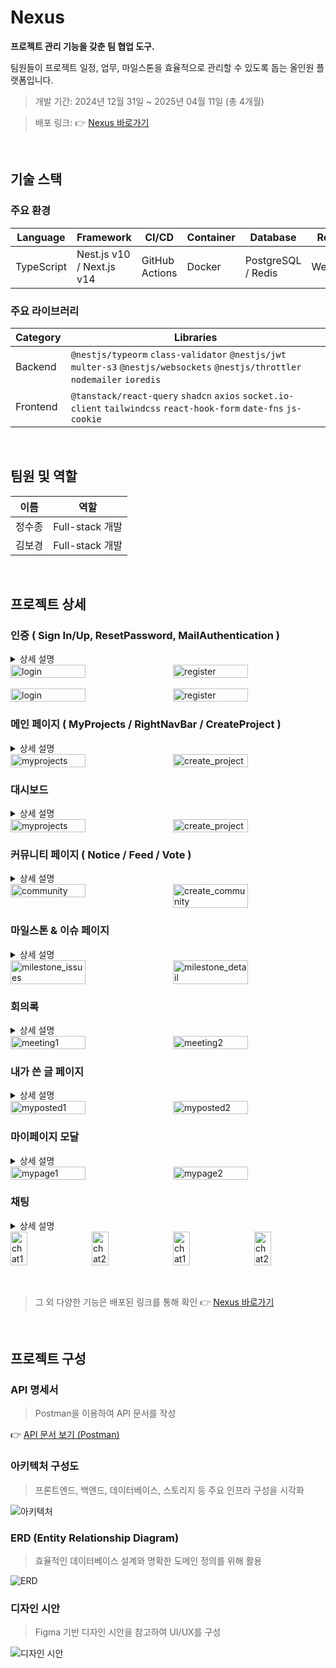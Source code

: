 # Nexus

**프로젝트 관리 기능을 갖춘 팀 협업 도구.**  

팀원들이 프로젝트 일정, 업무, 마일스톤을 효율적으로 관리할 수 있도록 돕는 올인원 플랫폼입니다.

> 개발 기간: 2024년 12월 31일 ~ 2025년 04월 11일 (총 4개월)

> 배포 링크: 👉 [Nexus 바로가기](http://ec2-13-209-41-52.ap-northeast-2.compute.amazonaws.com/login)

<br>

## 기술 스택

### 주요 환경

| Language    | Framework                 | CI/CD          | Container | Database           | Realtime     | Storage | Deployment |
|-------------|---------------------------|----------------|-----------|---------------------|--------------|---------|-------------|
| TypeScript  | Nest.js v10 / Next.js v14 | GitHub Actions | Docker    | PostgreSQL / Redis | WebSocket    | AWS S3  | AWS EC2     |
### 주요 라이브러리

| Category     | Libraries                                                                                   |
|--------------|---------------------------------------------------------------------------------------------|
| Backend      | `@nestjs/typeorm` `class-validator` `@nestjs/jwt` `multer-s3` `@nestjs/websockets` `@nestjs/throttler` `nodemailer` `ioredis` |
| Frontend     | `@tanstack/react-query` `shadcn` `axios` `socket.io-client` `tailwindcss` `react-hook-form` `date-fns` `js-cookie` |

<br>

## 팀원 및 역할

| 이름     | 역할           |
|----------|----------------|
| 정수종   | Full-stack 개발 |
| 김보경   | Full-stack 개발 |

<br>

## 프로젝트 상세

### 인증 ( Sign In/Up, ResetPassword, MailAuthentication )

<details>
  <summary>상세 설명</summary>

  - google smtp 를 사용한 비밀번호 초기화 과정 (인증번호 전송)

</details>

<div style="display: flex; gap: 1rem; justify-content: center;">
  <img src="https://nexus-s3cloud.s3.ap-northeast-2.amazonaws.com/common/pages/login.png" alt="login" style="width: 49%;" />
  <img src="https://nexus-s3cloud.s3.ap-northeast-2.amazonaws.com/common/pages/register.png" alt="register" style="width: 49%;" />
</div>

<br>

<div style="display: flex; gap: 1rem; justify-content: center;">
  <img src="https://nexus-s3cloud.s3.ap-northeast-2.amazonaws.com/common/pages/reset_password.png" alt="login" style="width: 49%;" />
  <img src="https://nexus-s3cloud.s3.ap-northeast-2.amazonaws.com/common/pages/auth_mail.png" alt="register" style="width: 49%;" />
</div>

### 메인 페이지 ( MyProjects / RightNavBar / CreateProject )
<details>
  <summary>상세 설명</summary>

  - 오늘 날짜를 기준으로 프로젝트 상태를 '진행중', '완료됨', '예정됨'으로 구분하여 표시
  - 우측 내브바를 통해 금일 예정 혹은 진행 중인 일정을 빠르게 확인
  - 프로젝트 생성 (시작일과 마감일에 대한 유효성 검사를 진행, 기본 이미지 선택 또는 1장의 이미지를 직접 업로드)

</details>

<div style="display: flex; gap: 1rem; justify-content: center;">
  <img src="https://nexus-s3cloud.s3.ap-northeast-2.amazonaws.com/common/pages/myproject.png" alt="myprojects" style="width: 49%;" />
  <img src="https://nexus-s3cloud.s3.ap-northeast-2.amazonaws.com/common/pages/create_project.png" alt="create_project" style="width: 49%;" />
</div>

### 대시보드
<details>
  <summary>상세 설명</summary>

  - 프로젝트의 기본 정보, 참여 유저, 커뮤니티 (최신 순), 마일스톤 (금일 기준), 회의록 등을 요약해 보여줌
  - 이메일과 역할을 입력하여 유저를 추가

</details>

<div style="display: flex; gap: 1rem; justify-content: center;">
  <img src="https://nexus-s3cloud.s3.ap-northeast-2.amazonaws.com/common/pages/dashboard.png" alt="myprojects" style="width: 49%;" />
  <img src="https://nexus-s3cloud.s3.ap-northeast-2.amazonaws.com/common/pages/invite_user.png" alt="create_project" style="width: 49%;" />
</div>


### 커뮤니티 페이지 ( Notice / Feed / Vote )
<details>
  <summary>상세 설명</summary>

  - 공지사항, 피드, 투표 세 가지 유형의 게시글 작성이 가능 
  - 파일 및 이미지는 최대 10개까지 첨부 가능  
  - 댓글, 대댓글, 좋아요 기능을 제공
  - 공지사항은 PM만 작성할 수 있으며, 피드와 투표는 모든 유저가 작성 가능
  - 투표는 익명 여부, 단일/다중 선택 여부 설정 가능하며 상태(진행중/마감됨)를 표시

</details>

<div style="display: flex; gap: 1rem; justify-content: center;">
  <img src="https://nexus-s3cloud.s3.ap-northeast-2.amazonaws.com/common/pages/community.png" alt="community" style="width: 49%;" />
  <img src="https://nexus-s3cloud.s3.ap-northeast-2.amazonaws.com/common/pages/create_community.png" alt="create_community" style="width: 49%;" />
</div>

### 마일스톤 & 이슈 페이지
<details>
  <summary>상세 설명</summary>

  - 마일스톤 하위에 이슈들이 정렬되며, 프론트엔드/백엔드 필터링이 가능 
  - 해당 마일스톤에 언급된 유저만 이슈 작성이 가능

</details>


<div style="display: flex; gap: 1rem; justify-content: center;">
  <img src="https://nexus-s3cloud.s3.ap-northeast-2.amazonaws.com/common/pages/milestone_issues.png" alt="milestone_issues" style="width: 49%;" />
  <img src="https://nexus-s3cloud.s3.ap-northeast-2.amazonaws.com/common/pages/milestoneDetail.png" alt="milestone_detail" style="width: 49%;" />
</div>

### 회의록
<details>
  <summary>상세 설명</summary>

  - 회의록을 자유롭게 작성 및 저장

</details>

<div style="display: flex; gap: 1rem; justify-content: center;">
  <img src="https://nexus-s3cloud.s3.ap-northeast-2.amazonaws.com/common/pages/meeting_.png" alt="meeting1" style="width: 49%;" />
  <img src="https://nexus-s3cloud.s3.ap-northeast-2.amazonaws.com/common/pages/meeting.png" alt="meeting2" style="width: 49%;" />
</div>


### 내가 쓴 글 페이지
<details>
  <summary>상세 설명</summary>

  - 현재 프로젝트 내에서 내가 작성한 모든 글을 확인
  - 글 클릭 시 모달 형태로 자세히 확인 가능

</details>

<div style="display: flex; gap: 1rem; justify-content: center;">
  <img src="https://nexus-s3cloud.s3.ap-northeast-2.amazonaws.com/common/pages/myposted.png" alt="myposted1" style="width: 49%;" />
  <img src="https://nexus-s3cloud.s3.ap-northeast-2.amazonaws.com/common/pages/myposted_detail.png" alt="myposted2" style="width: 49%;" />
</div>


### 마이페이지 모달
<details>
  <summary>상세 설명</summary>

  - 본인 기본 정보 조회
  - 이름, 깃허브 주소, 주포지션, 비밀번호 수정 가능

</details>

<div style="display: flex; gap: 1rem; justify-content: center;">
  <img src="https://nexus-s3cloud.s3.ap-northeast-2.amazonaws.com/common/pages/mypage_.png" alt="mypage1" style="width: 49%;" />
  <img src="https://nexus-s3cloud.s3.ap-northeast-2.amazonaws.com/common/pages/mypage.png" alt="mypage2" style="width: 49%;" />
</div>

### 채팅
<details>
  <summary>상세 설명</summary>

  - 개인 / 단체 채팅 기능

</details>

<div style="display: flex; gap: 1rem; justify-content: center;">
  <img src="https://nexus-s3cloud.s3.ap-northeast-2.amazonaws.com/common/pages/chat(1).png" alt="chat1" style="width: 24%;" />
  <img src="https://nexus-s3cloud.s3.ap-northeast-2.amazonaws.com/common/pages/chat(2).png" alt="chat2" style="width: 24%;" />
  <img src="https://nexus-s3cloud.s3.ap-northeast-2.amazonaws.com/common/pages/chat(3).png" alt="chat1" style="width: 24%;" />
  <img src="https://nexus-s3cloud.s3.ap-northeast-2.amazonaws.com/common/pages/chat(4).png" alt="chat2" style="width: 24%;" />
</div>

<br>
<br>


> 그 외 다양한 기능은 배포된 링크를 통해 확인 👉 [Nexus 바로가기](http://ec2-13-209-41-52.ap-northeast-2.compute.amazonaws.com/login)

<br>

## 프로젝트 구성

### API 명세서  

> Postman을 이용하여 API 문서를 작성

👉 [API 문서 보기 (Postman)](https://www.postman.com/orange-sunset-704837/nexus/overview)

### 아키텍처 구성도  

> 프론트엔드, 백엔드, 데이터베이스, 스토리지 등 주요 인프라 구성을 시각화

![아키텍처](https://nexus-s3cloud.s3.ap-northeast-2.amazonaws.com/common/nexus_architecture.png)

### ERD (Entity Relationship Diagram)
 
> 효율적인 데이터베이스 설계와 명확한 도메인 정의를 위해 활용

![ERD](https://nexus-s3cloud.s3.ap-northeast-2.amazonaws.com/common/nexus_erd.png)

### 디자인 시안  

> Figma 기반 디자인 시안을 참고하여 UI/UX를 구성

![디자인 시안](https://nexus-s3cloud.s3.ap-northeast-2.amazonaws.com/common/nexus_figma.png)

